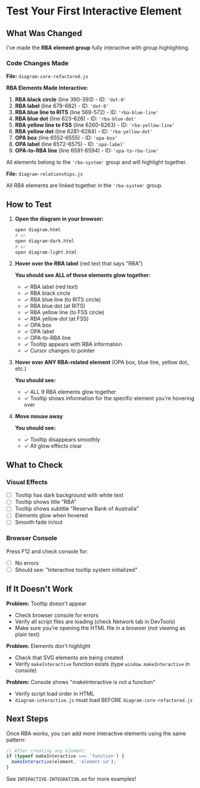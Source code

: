 # Test Your First Interactive Element

## What Was Changed

I've made the **RBA element group** fully interactive with group highlighting.

### Code Changes Made

**File:** `diagram-core-refactored.js`

**RBA Elements Made Interactive:**

1. **RBA black circle** (line 390-393) - ID: `'dot-0'`
2. **RBA label** (line 679-682) - ID: `'dot-0'`
3. **RBA blue line to RITS** (line 569-572) - ID: `'rba-blue-line'`
4. **RBA blue dot** (line 623-626) - ID: `'rba-blue-dot'`
5. **RBA yellow line to FSS** (line 6260-6263) - ID: `'rba-yellow-line'`
6. **RBA yellow dot** (line 6281-6284) - ID: `'rba-yellow-dot'`
7. **OPA box** (line 6552-6555) - ID: `'opa-box'`
8. **OPA label** (line 6572-6575) - ID: `'opa-label'`
9. **OPA-to-RBA line** (line 6591-6594) - ID: `'opa-to-rba-line'`

All elements belong to the `'rba-system'` group and will highlight together.

**File:** `diagram-relationships.js`

All RBA elements are linked together in the `'rba-system'` group.

## How to Test

1. **Open the diagram in your browser:**
   ```bash
   open diagram.html
   # or
   open diagram-dark.html
   # or
   open diagram-light.html
   ```

2. **Hover over the RBA label** (red text that says "RBA")

   **You should see ALL of these elements glow together:**
   - ✓ RBA label (red text)
   - ✓ RBA black circle
   - ✓ RBA blue line (to RITS circle)
   - ✓ RBA blue dot (at RITS)
   - ✓ RBA yellow line (to FSS circle)
   - ✓ RBA yellow dot (at FSS)
   - ✓ OPA box
   - ✓ OPA label
   - ✓ OPA-to-RBA line
   - ✓ Tooltip appears with RBA information
   - ✓ Cursor changes to pointer

3. **Hover over ANY RBA-related element** (OPA box, blue line, yellow dot, etc.)

   **You should see:**
   - ✓ ALL 9 RBA elements glow together
   - ✓ Tooltip shows information for the specific element you're hovering over

4. **Move mouse away**

   **You should see:**
   - ✓ Tooltip disappears smoothly
   - ✓ All glow effects clear

## What to Check

### Visual Effects
- [ ] Tooltip has dark background with white text
- [ ] Tooltip shows title "RBA"
- [ ] Tooltip shows subtitle "Reserve Bank of Australia"
- [ ] Elements glow when hovered
- [ ] Smooth fade in/out

### Browser Console
Press F12 and check console for:
- [ ] No errors
- [ ] Should see: "Interactive tooltip system initialized"

## If It Doesn't Work

**Problem:** Tooltip doesn't appear
- Check browser console for errors
- Verify all script files are loading (check Network tab in DevTools)
- Make sure you're opening the HTML file in a browser (not viewing as plain text)

**Problem:** Elements don't highlight
- Check that SVG elements are being created
- Verify `makeInteractive` function exists (type `window.makeInteractive` in console)

**Problem:** Console shows "makeInteractive is not a function"
- Verify script load order in HTML
- `diagram-interactive.js` must load BEFORE `diagram-core-refactored.js`

## Next Steps

Once RBA works, you can add more interactive elements using the same pattern:

```javascript
// After creating any element:
if (typeof makeInteractive === 'function') {
  makeInteractive(element, 'element-id');
}
```

See `INTERACTIVE-INTEGRATION.md` for more examples!
